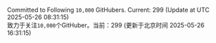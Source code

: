 Committed to Following `10,000` GitHubers. Current: <!-- FOLLOWING_COUNT -->299<!-- FOLLOWING_COUNT --> (Update at UTC <!-- LAST_UPDATED -->2025-05-26 08:31:15<!-- LAST_UPDATED -->)<br>
致力于关注`10,000`个GitHuber。当前：<!-- FOLLOWING_COUNT -->299<!-- FOLLOWING_COUNT --> (更新于北京时间 <!-- LAST_UPDATED_CST -->2025-05-26 16:31:15<!-- LAST_UPDATED_CST -->)
